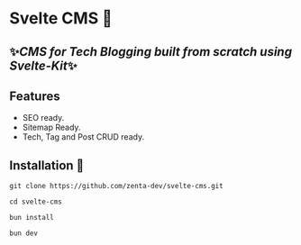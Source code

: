 # Svelte CMS 📃
## ✨_CMS for Tech Blogging built from scratch using Svelte-Kit_✨

## Features
- SEO ready.
- Sitemap Ready.
- Tech, Tag and Post CRUD ready.

## Installation 🚀

```
git clone https://github.com/zenta-dev/svelte-cms.git
```
```
cd svelte-cms
```
```
bun install
```
```
bun dev
```

